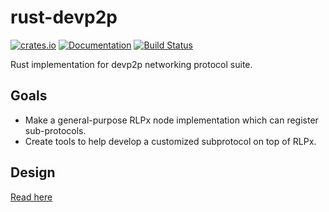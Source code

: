 # rust-devp2p

[![crates.io](https://img.shields.io/crates/v/devp2p.svg)](https://crates.io/crates/devp2p) [![Documentation](https://docs.rs/devp2p/badge.svg)](https://docs.rs/devp2p) [![Build Status](https://travis-ci.org/rust-ethereum/rust-devp2p.svg?branch=master)](https://travis-ci.org/rust-ethereum/rust-devp2p)

Rust implementation for devp2p networking protocol suite.

## Goals
- Make a general-purpose RLPx node implementation which can register sub-protocols.
- Create tools to help develop a customized subprotocol on top of RLPx.

## Design
[Read here](https://ethereum-magicians.org/t/eth1-architecture-working-group-first-call-for-proposals/4446/2)
